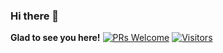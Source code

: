 ### Hi there 👋
**Glad to see you here!** 
[![PRs Welcome](https://img.shields.io/badge/PRs-welcome-brightgreen.svg?style=flat&logo=github)](https://github.com/rakheshthayyur) [![Visitors](https://visitor-badge.glitch.me/badge?page_id=rakheshthayyur.visitor-badge)](https://github.com/rakheshthayyur)

